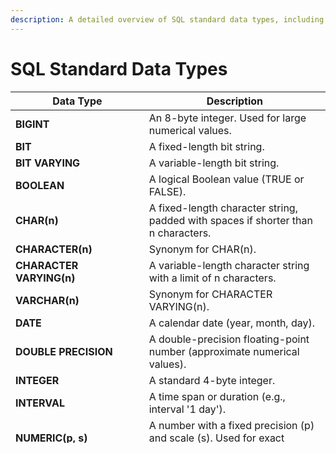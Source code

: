 ```yaml
---
description: A detailed overview of SQL standard data types, including descriptions and use cases for each type, such as BIGINT, BOOLEAN, CHAR, DATE, and more.
---
```


# SQL Standard Data Types

| **Data Type**                               | **Description**                                                                   |
| ------------------------------------------- | --------------------------------------------------------------------------------- |
| **BIGINT**                                  | An 8-byte integer. Used for large numerical values.                               |
| **BIT**                                     | A fixed-length bit string.                                                        |
| **BIT VARYING**                             | A variable-length bit string.                                                     |
| **BOOLEAN**                                 | A logical Boolean value (TRUE or FALSE).                                          |
| **CHAR(n)**                                 | A fixed-length character string, padded with spaces if shorter than n characters. |
| **CHARACTER(n)**                            | Synonym for CHAR(n).                                                              |
| **CHARACTER VARYING(n)**                    | A variable-length character string with a limit of n characters.                  |
| **VARCHAR(n)**                              | Synonym for CHARACTER VARYING(n).                                                 |
| **DATE**                                    | A calendar date (year, month, day).                                               |
| **DOUBLE PRECISION**                        | A double-precision floating-point number (approximate numerical values).          |
| **INTEGER**                                 | A standard 4-byte integer.                                                        |
| **INTERVAL**                                | A time span or duration (e.g., interval '1 day').                                 |
| **NUMERIC(p, s)**                           | A number with a fixed precision (p) and scale (s). Used for exact arithmetic.     |
| **DECIMAL(p, s)**                           | Synonym for NUMERIC(p, s).                                                        |
| **REAL**                                    | A single-precision floating-point number.                                         |
| **SMALLINT**                                | A 2-byte integer.                                                                 |
| **TIME [ (p) ] [ WITHOUT TIME ZONE ]**      | A time of day (hours, minutes, seconds) with optional precision (p).              |
| **TIME [ (p) ] WITH TIME ZONE**             | A time of day with time zone information and optional precision (p).              |
| **TIMESTAMP [ (p) ] [ WITHOUT TIME ZONE ]** | A date and time without time zone information, with optional precision (p).       |
| **TIMESTAMP [ (p) ] WITH TIME ZONE**        | A date and time with time zone information, with optional precision (p).          |
| **XML**                                     | XML data. Used to store XML documents or fragments.                               |
